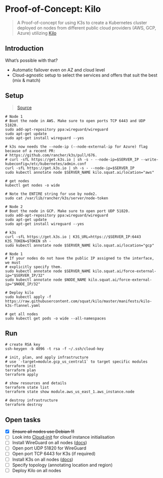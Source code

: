# Proof-of-Concept: Kilo

> A Proof-of-concept for using K3s to create a Kubernetes cluster deployed on nodes from different public cloud providers (AWS, GCP, Azure) utilizing [Kilo](https://kilo.squat.ai/)

## Introduction

What’s possible with that?

* Automatic failover even on AZ and cloud level
* Cloud-agnostic setup to select the services and offers that suit the best (mix & match)

## Setup

> [Source](https://github.com/squat/kilo/issues/11#issuecomment-521211498)

```shell
# Node 1
# Boot the node in AWS. Make sure to open ports TCP 6443 and UDP 51820.
sudo add-apt-repository ppa:wireguard/wireguard
sudo apt-get update
sudo apt-get install wireguard --yes

# k3s now needs the --node-ip (--node-external-ip for Azure) flag because of a recent PR:
# https://github.com/rancher/k3s/pull/676.
# curl -sfL https://get.k3s.io | sh -s - --node-ip=$SERVER_IP --write-kubeconfig=/etc/kubernetes/admin.conf
curl -sfL https://get.k3s.io | sh -s - --node-ip=$SERVER_IP
sudo kubectl annotate node $SERVER_NAME kilo.squat.ai/location="aws"

# get nodes
kubectl get nodes -o wide

# Note the ENTIRE string for use by node2.
sudo cat /var/lib/rancher/k3s/server/node-token

# Node 2
# Boot the node in GCP. Make sure to open port UDP 51820.
sudo add-apt-repository ppa:wireguard/wireguard
sudo apt-get update
sudo apt-get install wireguard --yes

# k3s
curl -sfL https://get.k3s.io | K3S_URL=https://$SERVER_IP:6443 K3S_TOKEN=$TOKEN sh -
sudo kubectl annotate node $SERVER_NAME kilo.squat.ai/location="gcp"

# Node 1
# If your nodes do not have the public IP assigned to the interface, we must
# explicitly specify them.
sudo kubectl annotate node $SERVER_NAME kilo.squat.ai/force-external-ip="$SERVER_IP/32"
sudo kubectl annotate node $NODE_NAME kilo.squat.ai/force-external-ip="$NODE_IP/32"

# Deploy kilo
sudo kubectl apply -f https://raw.githubusercontent.com/squat/kilo/master/manifests/kilo-k3s-flannel.yaml

# get all nodes
sudo kubectl get pods -o wide --all-namespaces
```

## Run

```shell
# create RSA key
ssh-keygen -b 4096 -t rsa -f ~/.ssh/cloud-key

# init, plan, and apply infrastructure
# use `-target=module.gcp_us_central1` to target specific modules
terraform init
terraform plan
terraform apply

# show resources and details
terraform state list
terraform state show module.aws_us_east_1.aws_instance.node

# destroy infrastructure
terraform destroy
```

## Open tasks

* [x] ~~Ensure all nodes use Debian 11~~
* [ ] Look into [Cloud-init](https://cloudinit.readthedocs.io/en/latest/) for cloud instance initialisation
* [ ] Install WireGuard on all nodes ([docs](https://www.wireguard.com/install/))
* [ ] Open port UDP 51820 for WireGuard
* [ ] Open port TCP 6443 for K3s (if required)
* [ ] Install K3s on all nodes ([docs](https://docs.k3s.io/quick-start))
* [ ] Specify topology (annotating location and region)
* [ ] Deploy Kilo on all nodes
